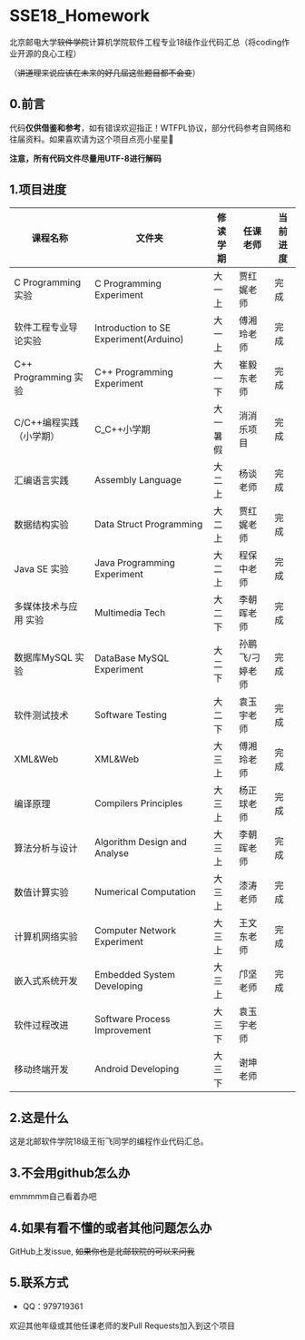 # SSE18_Homework
北京邮电大学~~软件学院~~计算机学院软件工程专业18级作业代码汇总（将coding作业开源的良心工程）

（~~讲道理来说应该在未来的好几届这些题目都不会变~~）

## 0.前言
代码**仅供借鉴和参考**，如有错误欢迎指正！WTFPL协议，部分代码参考自网络和往届资料。如果喜欢请为这个项目点亮小星星🌟

**注意，所有代码文件尽量用UTF-8进行解码**

## 1.项目进度
课程名称 | 文件夹 | 修读学期 | 任课老师 | 当前进度
------------ |------------ | ------------- | ------------- | -------------
C Programming 实验 | C Programming Experiment | 大一上 | 贾红娓老师 | 完成
软件工程专业导论实验 | Introduction to SE Experiment(Arduino) | 大一上 | 傅湘玲老师 | 完成
C++ Programming 实验 | C++ Programming Experiment | 大一下 | 崔毅东老师 | 完成
C/C++编程实践（小学期）| C_C++小学期 | 大一暑假 | 消消乐项目 | 完成
汇编语言实践 | Assembly Language | 大二上 | 杨谈老师 | 完成
数据结构实验 | Data Struct Programming | 大二上 | 贾红娓老师 | 完成
Java SE 实验 | Java Programming Experiment | 大二上 | 程保中老师 | 完成
多媒体技术与应用 实验 | Multimedia Tech | 大二下 | 李朝晖老师 | 完成
数据库MySQL 实验 | DataBase MySQL Experiment | 大二下 | 孙鹏飞/刁婷老师 | 完成
软件测试技术 | Software Testing | 大二下 | 袁玉宇老师 | 完成
XML&Web | XML&Web | 大三上 | 傅湘玲老师 | 完成     
编译原理 | Compilers Principles | 大三上 | 杨正球老师 | 完成     
算法分析与设计 | Algorithm Design and Analyse | 大三上 | 李朝晖老师 | 完成     
数值计算实验 | Numerical Computation | 大三上 | 漆涛老师 | 完成 
计算机网络实验 | Computer Network Experiment | 大三上 | 王文东老师 | 完成 
嵌入式系统开发 | Embedded System Developing | 大三上 | 邝坚老师 | 完成
软件过程改进 | Software Process Improvement | 大三下 | 袁玉宇老师 | 
移动终端开发 | Android Developing | 大三下 | 谢坤老师 | 

## 2.这是什么

这是北邮软件学院18级王衔飞同学的编程作业代码汇总。

## 3.不会用github怎么办

emmmmm自己看着办吧

## 4.如果有看不懂的或者其他问题怎么办

GitHub上发issue, ~~如果你也是北邮软院的可以来问我~~

## 5.联系方式
- QQ：979719361

欢迎其他年级或其他任课老师的发Pull Requests加入到这个项目
